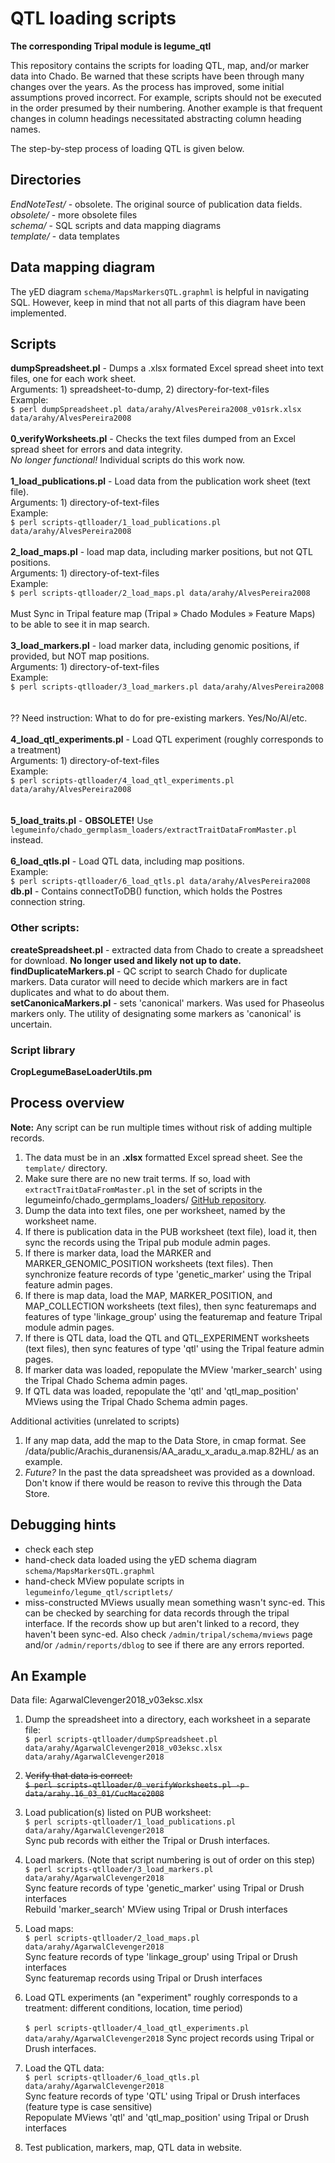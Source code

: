 # QTL loading scripts #

**The corresponding Tripal module is legume_qtl**

This repository contains the scripts for loading QTL, map, and/or marker data into Chado. 
Be warned that these scripts have been through many changes over the years. As the process 
has improved, some initial assumptions proved incorrect. For example, scripts should 
not be executed in the order presumed by their numbering. Another example is that frequent 
changes in column headings necessitated abstracting column heading names.

The step-by-step process of loading QTL is given below.

## Directories ##
*EndNoteTest/* - obsolete. The original source of publication data fields. <br>
*obsolete/* - more obsolete files <br>
*schema/* - SQL scripts and data mapping diagrams <br>
*template/* - data templates <br>

## Data mapping diagram ##
The yED diagram `schema/MapsMarkersQTL.graphml` is helpful in navigating SQL. However, keep in mind that not all parts 
of this diagram have been implemented.

## Scripts ##
**dumpSpreadsheet.pl** -
   Dumps a .xlsx formated Excel spread sheet into text files, one for each work sheet. <br>
   Arguments: 1) spreadsheet-to-dump, 2) directory-for-text-files <br> 
   Example: <br>
      `$ perl dumpSpreadsheet.pl data/arahy/AlvesPereira2008_v01srk.xlsx data/arahy/AlvesPereira2008` 
    <br><br>
**0_verifyWorksheets.pl** - 
   Checks the text files dumped from an Excel spread sheet for errors and data integrity. <br>
   *No longer functional!* Individual scripts do this work now. 
   <br><br>
**1_load_publications.pl** -
  Load data from the publication work sheet (text file). <br>
  Arguments: 1) directory-of-text-files <br> 
  Example: <br>
      `$ perl scripts-qtlloader/1_load_publications.pl data/arahy/AlvesPereira2008` 
  <br><br>
**2_load_maps.pl** - load map data, including marker positions, but not QTL positions. <br>
  Arguments: 1) directory-of-text-files <br> 
  Example: <br>
      `$ perl scripts-qtlloader/2_load_maps.pl data/arahy/AlvesPereira2008` 
  <br><br>
  Must Sync in Tripal feature map (Tripal » Chado Modules » Feature Maps) to be able to see it in map search.
  <br><br>
**3_load_markers.pl** - load marker data, including genomic positions, if provided, but NOT map positions. <br>
  Arguments: 1) directory-of-text-files <br> 
  Example: <br>
      `$ perl scripts-qtlloader/3_load_markers.pl data/arahy/AlvesPereira2008` 
  <br><br>  
  ?? Need instruction: What to do for pre-existing markers. Yes/No/Al/etc.
  <br><br>
**4_load_qtl_experiments.pl** - Load QTL experiment (roughly corresponds to a treatment) <br>
  Arguments: 1) directory-of-text-files <br> 
  Example: <br>
      `$ perl scripts-qtlloader/4_load_qtl_experiments.pl data/arahy/AlvesPereira2008` 
  <br><br>      
**5_load_traits.pl** - **OBSOLETE!** Use `legumeinfo/chado_germplasm_loaders/extractTraitDataFromMaster.pl` instead. 
  <br><br>
**6_load_qtls.pl** - Load QTL data, including map positions. <br>
  Example: <br>
      `$ perl scripts-qtlloader/6_load_qtls.pl data/arahy/AlvesPereira2008` <br> 
**db.pl** - Contains connectToDB() function, which holds the Postres connection string. 

### Other scripts: ###
**createSpreadsheet.pl** - extracted data from Chado to create a spreadsheet for download. **No longer used and 
likely not up to date.** <br>
**findDuplicateMarkers.pl** - QC script to search Chado for duplicate markers. Data curator will need to decide
which markers are in fact duplicates and what to do about them. <br>
**setCanonicaMarkers.pl** - sets 'canonical' markers. Was used for Phaseolus markers only. The utility of 
designating some markers as 'canonical' is uncertain. 

### Script library ### 
**CropLegumeBaseLoaderUtils.pm**

## Process overview ##
**Note:** Any script can be run multiple times without risk of adding multiple records.<br>
1. The data must be in an **.xlsx** formatted Excel spread sheet. See the `template/` directory.
2. Make sure there are no new trait terms. If so, load with `extractTraitDataFromMaster.pl` in the set of scripts in the
legumeinfo/chado_germplams_loaders/ [GitHub repository](https://github.com/legumeinfo/chado_germplasm_loaders).
3. Dump the data into text files, one per worksheet, named by the worksheet name.
4. If there is publication data in the PUB worksheet (text file), load it, then sync 
   the records using the Tripal pub module admin pages.
5. If there is marker data, load the MARKER and MARKER_GENOMIC_POSITION 
   worksheets (text files). Then synchronize feature records of type 'genetic_marker' using 
   the Tripal feature admin pages.
6. If there is map data, load the MAP, MARKER_POSITION, and MAP_COLLECTION worksheets (text files),
   then sync featuremaps and features of type 'linkage_group' using the featuremap
   and feature Tripal module admin pages.
7. If there is QTL data, load the QTL and QTL_EXPERIMENT worksheets (text files), then
   sync features of type 'qtl' using the Tripal feature admin pages.
8. If marker data was loaded, repopulate the MView 'marker_search' using the Tripal Chado Schema
   admin pages.
9. If QTL data was loaded, repopulate the 'qtl' and 'qtl_map_position' MViews using the Tripal 
   Chado Schema admin pages.
   
Additional activities (unrelated to scripts)
1. If any map data, add the map to the Data Store, in cmap format. See 
/data/public/Arachis_duranensis/AA_aradu_x_aradu_a.map.82HL/ as an example.
2. *Future?* In the past the data spreadsheet was provided as a download. Don't know if there would be reason to 
revive this through the Data Store.

## Debugging hints ##
- check each step
- hand-check data loaded using the yED schema diagram `schema/MapsMarkersQTL.graphml`
- hand-check MView populate scripts in `legumeinfo/legume_qtl/scriptlets/`
- miss-constructed MViews usually mean something wasn't sync-ed. This can be checked by searching for data records 
through the tripal interface. If the records show up but aren't linked to a record, they haven't been sync-ed. Also
check `/admin/tripal/schema/mviews` page and/or `/admin/reports/dblog` to see if there are any errors reported.

## An Example ##
Data file: AgarwalClevenger2018_v03eksc.xlsx <br>
  
1. Dump the spreadsheet into a directory, each worksheet in a separate file: <br>
  `$ perl scripts-qtlloader/dumpSpreadsheet.pl data/arahy/AgarwalClevenger2018_v03eksc.xlsx data/arahy/AgarwalClevenger2018`
 
2. <del>Verify that data is correct: <br>
  `$ perl scripts-qtlloader/0_verifyWorksheets.pl -p data/arahy.16_03_01/CucMace2008`<del>
  
3. Load publication(s) listed on PUB worksheet: <br>
  `$ perl scripts-qtlloader/1_load_publications.pl data/arahy/AgarwalClevenger2018` <br>
    Sync pub records with either the Tripal or Drush interfaces.

4. Load markers. (Note that script numbering is out of order on this step) <br>
  `$ perl scripts-qtlloader/3_load_markers.pl data/arahy/AgarwalClevenger2018` <br>
    Sync feature records of type 'genetic_marker' using Tripal or Drush interfaces <br>
    Rebuild 'marker_search' MView using Tripal or Drush interfaces
    
4. Load maps: <br>
  `$ perl scripts-qtlloader/2_load_maps.pl data/arahy/AgarwalClevenger2018` <br>
    Sync feature records of type 'linkage_group' using Tripal or Drush interfaces <br>
    Sync featuremap records using Tripal or Drush interfaces
  
5. Load QTL experiments (an "experiment" roughly corresponds to a treatment: different conditions, location, time period) <br>       
   `$ perl scripts-qtlloader/4_load_qtl_experiments.pl data/arahy/AgarwalClevenger2018`
    Sync project records using Tripal or Drush interfaces.
  
6. Load the QTL data: <br>
  `$ perl scripts-qtlloader/6_load_qtls.pl data/arahy/AgarwalClevenger2018` <br>
    Sync feature records of type 'QTL' using Tripal or Drush interfaces (feature type is case sensitive) <br>
    Repopulate MViews 'qtl' and 'qtl_map_position' using Tripal or Drush interfaces
    
7. Test publication, markers, map, QTL data in website.

